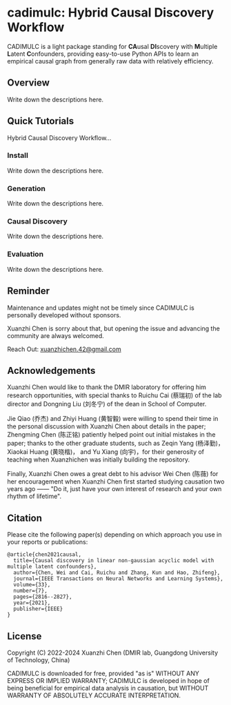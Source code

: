 # cadimulc: Hybrid Causal Discovery Workflow
CADIMULC is a light package standing for **CA**usal **DI**scovery 
with **M**ultiple **L**atent **C**onfounders, providing easy-to-use Python APIs 
to learn an empirical causal graph from generally raw data with relatively efficiency.

## Overview
Write down the descriptions here.

## Quick Tutorials
Hybrid Causal Discovery Workflow...
### Install
Write down the descriptions here.
### Generation
Write down the descriptions here.
### Causal Discovery
Write down the descriptions here.
### Evaluation
Write down the descriptions here.

## Reminder
Maintenance and updates might not be timely since CADIMULC is personally developed without sponsors. 

Xuanzhi Chen is sorry about that, but opening the issue and advancing the community are always welcomed. 

Reach Out: <xuanzhichen.42@gmail.com>

## Acknowledgements
Xuanzhi Chen would like to thank the DMIR laboratory for offering him research opportunities, 
with special thanks to Ruichu Cai (蔡瑞初) of the lab director and Dongning Liu (刘冬宁) of the dean in School of Computer.

Jie Qiao (乔杰) and Zhiyi Huang (黄智毅) were willing to spend their time in the personal discussion with Xuanzhi Chen about details in the paper;
Zhengming Chen (陈正铭) patiently helped point out initial mistakes in the paper;
thanks to the other graduate students, such as Zeqin Yang (杨泽勤)， Xiaokai Huang (黄晓楷)， and Yu Xiang (向宇)，for their generosity of teaching when Xuanzhichen was initially
building the repository.

Finally, Xuanzhi Chen owes a great debt to his advisor Wei Chen (陈薇) for her encouragement 
when Xuanzhi Chen first started studying causation two years ago —— "Do it,  just have your own interest of research and your own rhythm of lifetime".

## Citation
Please cite the following paper(s) depending on which approach you use in your reports or publications:
```
@article{chen2021causal,
  title={Causal discovery in linear non-gaussian acyclic model with multiple latent confounders},
  author={Chen, Wei and Cai, Ruichu and Zhang, Kun and Hao, Zhifeng},
  journal={IEEE Transactions on Neural Networks and Learning Systems},
  volume={33},
  number={7},
  pages={2816--2827},
  year={2021},
  publisher={IEEE}
}
```
## License
Copyright (C) 2022-2024 Xuanzhi Chen (DMIR lab, Guangdong University of Technology, China)

CADIMULC is downloaded for free, provided "as is" WITHOUT ANY EXPRESS OR IMPLIED WARRANTY;
CADIMULC is developed in hope of being beneficial for empirical data analysis in causation, but WITHOUT WARRANTY OF ABSOLUTELY ACCURATE INTERPRETATION.
